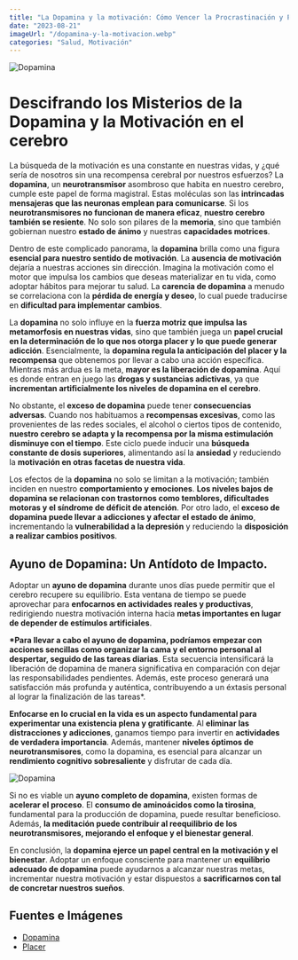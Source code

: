 ```yaml
---
title: "La Dopamina y la motivación: Cómo Vencer la Procrastinación y Potenciar la productividad en tu vida"
date: "2023-08-21"
imageUrl: "/dopamina-y-la-motivacion.webp"
categories: "Salud, Motivación"
---
```


![Dopamina](/dopamina-y-la-motivacion.webp)

# Descifrando los Misterios de la Dopamina y la Motivación en el cerebro

La búsqueda de la motivación es una constante en nuestras vidas, y ¿qué sería de nosotros sin una recompensa cerebral por nuestros esfuerzos? La **dopamina**, un **neurotransmisor** asombroso que habita en nuestro cerebro, cumple este papel de forma magistral. Estas moléculas son las **intrincadas mensajeras que las neuronas emplean para comunicarse**. Si los **neurotransmisores no funcionan de manera eficaz**, **nuestro cerebro también se resiente**. No solo son pilares de la **memoria**, sino que también gobiernan nuestro **estado de ánimo** y nuestras **capacidades motrices**.

Dentro de este complicado panorama, la **dopamina** brilla como una figura **esencial para nuestro sentido de motivación**. La **ausencia de motivación** dejaría a nuestras acciones sin dirección. Imagina la motivación como el motor que impulsa los cambios que deseas materializar en tu vida, como adoptar hábitos para mejorar tu salud. La **carencia de dopamina** a menudo se correlaciona con la **pérdida de energía y deseo**, lo cual puede traducirse en **dificultad para implementar cambios**.

La **dopamina** no solo influye en la **fuerza motriz que impulsa las metamorfosis en nuestras vidas**, sino que también juega un **papel crucial en la determinación de lo que nos otorga placer y lo que puede generar adicción**. Esencialmente, la **dopamina regula la anticipación del placer y la recompensa** que obtenemos por llevar a cabo una acción específica. Mientras más ardua es la meta, **mayor es la liberación de dopamina**. Aquí es donde entran en juego las **drogas y sustancias adictivas**, ya que **incrementan artificialmente los niveles de dopamina en el cerebro**.

No obstante, el **exceso de dopamina** puede tener **consecuencias adversas**. Cuando nos habituamos a **recompensas excesivas**, como las provenientes de las redes sociales, el alcohol o ciertos tipos de contenido, **nuestro cerebro se adapta y la recompensa por la misma estimulación disminuye con el tiempo**. Este ciclo puede inducir una **búsqueda constante de dosis superiores**, alimentando así la **ansiedad** y reduciendo la **motivación en otras facetas de nuestra vida**.

Los efectos de la **dopamina** no solo se limitan a la motivación; también inciden en nuestro **comportamiento y emociones**. **Los niveles bajos de dopamina se relacionan con trastornos como temblores, dificultades motoras y el síndrome de déficit de atención**. Por otro lado, el **exceso de dopamina puede llevar a adicciones y afectar el estado de ánimo**, incrementando la **vulnerabilidad a la depresión** y reduciendo la **disposición a realizar cambios positivos**.

## Ayuno de Dopamina: Un Antídoto de Impacto.

Adoptar un **ayuno de dopamina** durante unos días puede permitir que el cerebro recupere su equilibrio. Esta ventana de tiempo se puede aprovechar para **enfocarnos en actividades reales y productivas**, redirigiendo nuestra motivación interna hacia **metas importantes en lugar de depender de estímulos artificiales**.

**\*Para llevar a cabo el ayuno de dopamina, podríamos empezar con acciones sencillas como organizar la cama y el entorno personal al despertar, seguido de las tareas diarias**. Esta secuencia intensificará la liberación de dopamina de manera significativa en comparación con dejar las responsabilidades pendientes. Además, este proceso generará una satisfacción más profunda y auténtica, contribuyendo a un éxtasis personal al lograr la finalización de las tareas\*.

**Enfocarse en lo crucial en la vida es un aspecto fundamental para experimentar una existencia plena y gratificante**. Al **eliminar las distracciones y adicciones**, ganamos tiempo para invertir en **actividades de verdadera importancia**. Además, mantener **niveles óptimos de neurotransmisores**, como la dopamina, es esencial para alcanzar un **rendimiento cognitivo sobresaliente** y disfrutar de cada día.

![Dopamina](/placer.webp)

Si no es viable un **ayuno completo de dopamina**, existen formas de **acelerar el proceso**. El **consumo de aminoácidos como la tirosina**, fundamental para la producción de dopamina, puede resultar beneficioso. Además, **la meditación puede contribuir al reequilibrio de los neurotransmisores, mejorando el enfoque y el bienestar general**.

En conclusión, la **dopamina ejerce un papel central en la motivación y el bienestar**. Adoptar un enfoque consciente para mantener un **equilibrio adecuado de dopamina** puede ayudarnos a alcanzar nuestras metas, incrementar nuestra motivación y estar dispuestos a **sacrificarnos con tal de concretar nuestros sueños**.

## Fuentes e Imágenes

- [Dopamina](https://www.upb.edu.co/es/imagenes/img-diferenciaplacerbienestar-blg-1464210260228.jpg)
- [Placer](https://cdn0.psicologia-online.com/es/posts/6/5/3/que_es_la_dopamina_definicion_y_funciones_4356_orig.jpg)
